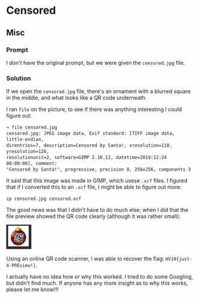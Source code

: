 # Censored
## Misc

### Prompt

I don't have the original prompt, but we were given the `censored.jpg` file.

### Solution

If we open the `censored.jpg` file, there's an ornament with a blurred square in the middle, and what looks like a QR code underneath.

I ran `file` on the picture, to see if there was anything interesting I could figure out:

```shell
→ file censored.jpg
censored.jpg: JPEG image data, Exif standard: [TIFF image data, little-endian,
direntries=7, description=Censored by Santa!, xresolution=118, yresolution=126,
resolutionunit=2, software=GIMP 2.10.12, datetime=2019:12:24 00:00:00], comment:
"Censored by Santa!", progressive, precision 8, 256x256, components 3
```

It said that this image was made in GIMP, which usese `.xcf` files. I figured that if I converted this to an `.xcf` file, I might be able to figure out more:

```shell
cp censored.jpg censored.xcf
```

The good news was that I didn't have to do much else; when I did that the file preview showed the QR code clearly (although it was rather small):

![](qr.png)

Using an online QR code scanner, I was able to recover the flag: `HV19{just-4-PREview!}`.

I actually have no idea how or why this worked. I tried to do some Googling, but didn't find much. If anyone has any more insight as to why this works, please let me know!!!
